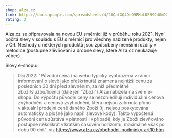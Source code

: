 ```yaml
---
shop: alza.cz
link: https://docs.google.com/spreadsheets/d/1UQafXQ4DeQ9PMuLDF59CdGmDQ-qSfH9LMq6ON6h_wsU
rating: 3
---
```


Alza.cz se připravovala na novou EU směrnici již v průběhu roku 2021. Nyní počítá slevy v souladu s EU s měrnicí pro všechny nabízené produkty, nejen v ČR. Neshody u některých produktů jsou způsobeny menšími rozdíly v metodice (postupné zlěvňování a drobné slevy, které Alza.cz neukazuje vůbec)

Slovy e-shopu:

> 05/2022: "Původní cena (na webu typicky vyobrazena v rámci informování o slevě jako přeškrtnutá) znamená nejnižší cenu za posledních 30 dní před zlevněním, za niž předmětné zboží/službu/licenci (dále jen “Zboží”) Alza nabízela na svém e-shopu. Do výpočtu původní ceny se nezohledňují individuální cenová zvýhodnění a cenová zvýhodnění, která nejsou zahrnuta přímo v aktuální prodejní ceně daného Zboží (tj. nejsou poskytována automaticky a plošně jako např. slevové kódy). Takto vypočtená původní cena zůstává v platnosti i v případě, kdy je Zboží zlevňováno postupně několikrát v kratším časovém horizontu, maximálně však po dobu 90 dní.", viz https://www.alza.cz/obchodni-podminky-art10.htm
